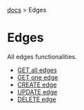 [docs](../README.md) > Edges

# Edges

All edges functionalities.

- [GET all edges](docs/GETEDGES.md)
- [GET one edge](docs/GETEDGE.md)
- [CREATE edge](docs/CREATEEDGE.md)
- [UPDATE edge](docs/UPDATEEDGE.md)
- [DELETE edge](docs/DELETEEDGE.md)